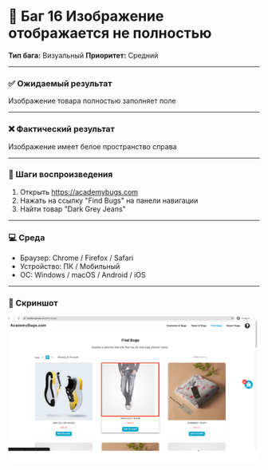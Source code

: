 # 🐞 Баг 16 Изображение отображается не полностью

**Тип бага:**  Визуальный
**Приоритет:**  Средний

---

### ✅ Ожидаемый результат

Изображение товара полностью заполняет поле

---

### ❌ Фактический результат

Изображение имеет белое пространство справа

---

### 🔁 Шаги воспроизведения

1. Открыть https://academybugs.com
2. Нажать на ссылку "Find Bugs" на панели навигации
3. Найти товар "Dark Grey Jeans"

---

### 💻 Среда

- Браузер: Chrome / Firefox / Safari
- Устройство: ПК / Мобильный
- ОС: Windows / macOS / Android / iOS

---

### 📸 Скриншот

![Bug Screenshot](../Screenshots/Bug_16.png)
